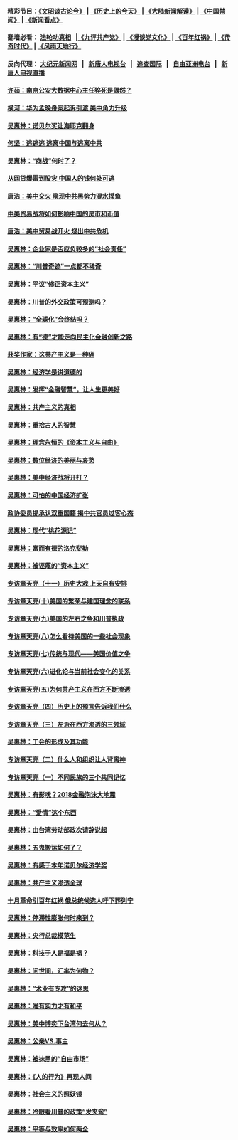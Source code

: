 #### 精彩节目：[《文昭谈古论今》](http://155.138.205.71/wenzhao) | [《历史上的今天》](http://155.138.205.71/today-in-history) | [《大陆新闻解读》](http://155.138.205.71/ntdtv-comedy) | [《中国禁闻》](http://155.138.205.71/ntdtv-news) | [《新闻看点》](http://155.138.205.71/news-insight) 

 #### 翻墙必看： [法轮功真相](http://155.138.205.71:10000/videos/truth.html) &nbsp;&nbsp;|[《九评共产党》](http://155.138.205.71:10000/videos/jiuping) | [《漫谈党文化》](http://155.138.205.71:10000/videos/mtdwh) | [《百年红祸》](http://155.138.205.71:10000/videos/bnhh) | [《传奇时代》](http://155.138.205.71:10000/videos/legend) | [《风雨天地行》](http://155.138.205.71:10000/videos/fytdx) 

 #### 反向代理： [大纪元新闻网](http://155.138.205.71:10080/) &nbsp;&nbsp;|&nbsp;&nbsp; [新唐人电视台](http://155.138.205.71:8000/) &nbsp;&nbsp;|&nbsp;&nbsp; [追查国际](http://155.138.205.71:10010/) &nbsp;&nbsp;|&nbsp;&nbsp; [自由亚洲电台](http://155.138.205.71:9800/) &nbsp;&nbsp;|&nbsp;&nbsp; [新唐人电视直播](http://155.138.205.71/) 

#### [许茹：南京公安大数据中心主任猝死是偶然？](../pages/nsc423/n11064744.md?t=02260600) 

#### [横河：华为孟晚舟案起诉引渡 美中角力升级](../pages/nsc423/n11027230.md?t=02260600) 

#### [吴惠林：诺贝尔奖让海耶克翻身](../pages/nsc423/n10890049.md?t=02260600) 

#### [何坚：逃逃逃 逃离中国与逃离中共](../pages/nsc423/n10592891.md?t=02260600) 

#### [吴惠林：“商战”何时了？](../pages/nsc423/n10573558.md?t=02260600) 

#### [从网贷爆雷到股灾 中国人的钱何处可逃](../pages/nsc423/n10572800.md?t=02260600) 

#### [唐浩：美中交火 隐现中共黑势力混水摸鱼](../pages/nsc423/n10544040.md?t=02260600) 

#### [中美贸易战将如何影响中国的房市和币值](../pages/nsc423/n10543697.md?t=02260600) 

#### [唐浩：美中贸易战开火 烧出中共危机](../pages/nsc423/n10540126.md?t=02260600) 

#### [吴惠林：企业家是否应负较多的“社会责任”](../pages/nsc423/n10535022.md?t=02260600) 

#### [吴惠林：“川普奇迹”一点都不稀奇](../pages/nsc423/n10512808.md?t=02260600) 

#### [吴惠林：平议“修正资本主义”](../pages/nsc423/n10495724.md?t=02260600) 

#### [吴惠林：川普的外交政策可预测吗？](../pages/nsc423/n10462387.md?t=02260600) 

#### [吴惠林：“全球化”会终结吗？](../pages/nsc423/n10452838.md?t=02260600) 

#### [吴惠林：有“德”才能走向民主化金融创新之路](../pages/nsc423/n10432292.md?t=02260600) 

#### [获奖作家：这共产主义是一种癌](../pages/nsc423/n10431541.md?t=02260600) 

#### [吴惠林：经济学是讲道德的](../pages/nsc423/n10398014.md?t=02260600) 

#### [吴惠林：发挥“金融智慧”，让人生更美好](../pages/nsc423/n10375019.md?t=02260600) 

#### [吴惠林：共产主义的真相](../pages/nsc423/n10351394.md?t=02260600) 

#### [吴惠林：重拾古人的智慧](../pages/nsc423/n10337691.md?t=02260600) 

#### [吴惠林：理念永恒的《资本主义与自由》](../pages/nsc423/n10316274.md?t=02260600) 

#### [吴惠林：数位经济的美丽与哀愁](../pages/nsc423/n10292946.md?t=02260600) 

#### [吴惠林：美中经济战将开打？](../pages/nsc423/n10258825.md?t=02260600) 

#### [吴惠林：可怕的中国经济扩张](../pages/nsc423/n10219147.md?t=02260600) 

#### [政协委员提承认双重国籍 揭中共官员过客心态](../pages/nsc423/n10208809.md?t=02260600) 

#### [吴惠林：现代“桃花源记”](../pages/nsc423/n10185234.md?t=02260600) 

#### [吴惠林：富而有德的洛克斐勒](../pages/nsc423/n10142264.md?t=02260600) 

#### [吴惠林：被诬蔑的“资本主义”](../pages/nsc423/n10124816.md?t=02260600) 

#### [专访章天亮（十一）历史大戏 上天自有安排](../pages/nsc423/n10094905.md?t=02260600) 

#### [专访章天亮(十)美国的繁荣与建国理念的联系](../pages/nsc423/n10094899.md?t=02260600) 

#### [专访章天亮(九)美国的左右之争和川普执政](../pages/nsc423/n10094889.md?t=02260600) 

#### [专访章天亮(八)怎么看待美国的一些社会现象](../pages/nsc423/n10094857.md?t=02260600) 

#### [专访章天亮(七)传统与现代——美国价值之争](../pages/nsc423/n10093140.md?t=02260600) 

#### [专访章天亮(六)进化论与当前社会变化的关系](../pages/nsc423/n10092036.md?t=02260600) 

#### [专访章天亮(五)为何共产主义在西方不断渗透](../pages/nsc423/n10083620.md?t=02260600) 

#### [专访章天亮（四）历史上的预言告诉我们什么](../pages/nsc423/n10083606.md?t=02260600) 

#### [专访章天亮（三）左派在西方渗透的三领域](../pages/nsc423/n10081115.md?t=02260600) 

#### [吴惠林：工会的形成及其功能](../pages/nsc423/n10080633.md?t=02260600) 

#### [专访章天亮（二）什么人和组织让人背离神](../pages/nsc423/n10076637.md?t=02260600) 

#### [专访章天亮（一）不同民族的三个共同记忆](../pages/nsc423/n10074188.md?t=02260600) 

#### [吴惠林：有影呒？2018金融泡沫大地震](../pages/nsc423/n10040534.md?t=02260600) 

#### [吴惠林：“爱情”这个东西](../pages/nsc423/n10019423.md?t=02260600) 

#### [吴惠林：由台湾劳动部政次请辞说起](../pages/nsc423/n9979679.md?t=02260600) 

#### [吴惠林：五鬼搬运如何了？](../pages/nsc423/n9925338.md?t=02260600) 

#### [吴惠林：有感于本年诺贝尔经济学奖](../pages/nsc423/n9871883.md?t=02260600) 

#### [吴惠林：共产主义渗透全球](../pages/nsc423/n9812748.md?t=02260600) 

#### [十月革命引百年红祸 俄总统候选人吁下葬列宁](../pages/nsc423/n9810182.md?t=02260600) 

#### [吴惠林：停滞性膨胀何时来到？](../pages/nsc423/n9764136.md?t=02260600) 

#### [吴惠林：央行总裁模范生](../pages/nsc423/n9728134.md?t=02260600) 

#### [吴惠林：科技于人是福是祸？](../pages/nsc423/n9672982.md?t=02260600) 

#### [吴惠林：问世间，汇率为何物？](../pages/nsc423/n9621788.md?t=02260600) 

#### [吴惠林：“术业有专攻”的迷思](../pages/nsc423/n9580363.md?t=02260600) 

#### [吴惠林：唯有实力才有和平](../pages/nsc423/n9529599.md?t=02260600) 

#### [吴惠林：美中博奕下台湾何去何从？](../pages/nsc423/n9483598.md?t=02260600) 

#### [吴惠林：公亲VS.事主](../pages/nsc423/n9425637.md?t=02260600) 

#### [吴惠林：被抹黑的“自由市场”](../pages/nsc423/n9351545.md?t=02260600) 

#### [吴惠林：《人的行为》再现人间](../pages/nsc423/n9296339.md?t=02260600) 

#### [吴惠林：社会主义的照妖镜](../pages/nsc423/n9243460.md?t=02260600) 

#### [吴惠林：冷眼看川普的政策“发夹弯”](../pages/nsc423/n9120684.md?t=02260600) 

#### [吴惠林：平等与效率如何两全](../pages/nsc423/n9075430.md?t=02260600) 

